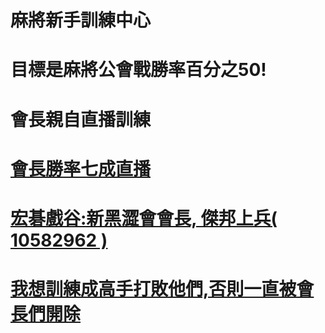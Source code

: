 
# 麻將新手訓練中心
# 目標是麻將公會戰勝率百分之50!
# 會長親自直播訓練
# <a href="https://www.youtube.com/channel/UC-PHMjrhrDjeInhwoXv4pxA/live">會長勝率七成直播
# 宏碁戲谷:新黑澀會會長, 傑邦上兵( 10582962 )
# <a href="mailto:jetbomb2012@gmail.com">我想訓練成高手打敗他們,否則一直被會長們開除</a>
